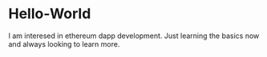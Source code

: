 # Hello-World

I am interesed in ethereum dapp development.  Just learning the basics now and always looking to learn more.

